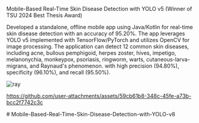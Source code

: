 Mobile-Based Real-Time Skin Disease Detection with YOLO v5 (Winner of TSU 2024 Best Thesis Award)

Developed a standalone, offline mobile app using Java/Kotlin for real-time skin disease detection with an accuracy of 95.20%. The app leverages YOLO 
v5 implemented with TensorFlow/PyTorch and utilizes OpenCV for image processing. The application can detect 12 common skin diseases, including acne, 
bullous pemphigoid, herpes zoster, hives, impetigo, melanonychia, monkeypox, psoriasis, ringworm, warts, cutaneous-larva-migrans, and Raynaud's phenomenon.
with high precision (94.80%), specificity (96.10%), and recall (95.50%).


![ray](https://github.com/user-attachments/assets/bb8df83b-8fde-423d-8b54-98b4bda78a27)


https://github.com/user-attachments/assets/59cb61b8-348c-45fe-a73b-bcc2f7742c3c

#   M o b i l e - B a s e d - R e a l - T i m e - S k i n - D i s e a s e - D e t e c t i o n - w i t h - Y O L O - v 8  
 